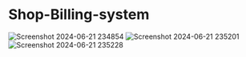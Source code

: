 # Shop-Billing-system
![Screenshot 2024-06-21 234854](https://github.com/bhavanaeslavath/shop-billing-system/assets/171484363/7bd64156-b197-4d4c-93b7-6e078e212cfd)
![Screenshot 2024-06-21 235201](https://github.com/bhavanaeslavath/shop-billing-system/assets/171484363/62ff5bb5-9158-4b46-b3e5-ea4572c20d40)
![Screenshot 2024-06-21 235228](https://github.com/bhavanaeslavath/shop-billing-system/assets/171484363/9178e4a2-8f02-446d-a214-a988c5e3ac74)
